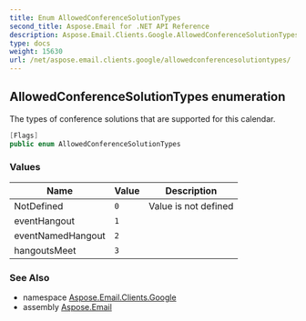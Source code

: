 ```yaml
---
title: Enum AllowedConferenceSolutionTypes
second_title: Aspose.Email for .NET API Reference
description: Aspose.Email.Clients.Google.AllowedConferenceSolutionTypes enum. The types of conference solutions that are supported for this calendar
type: docs
weight: 15630
url: /net/aspose.email.clients.google/allowedconferencesolutiontypes/
---
```

## AllowedConferenceSolutionTypes enumeration

The types of conference solutions that are supported for this calendar.

```csharp
[Flags]
public enum AllowedConferenceSolutionTypes
```

### Values

| Name | Value | Description |
| --- | --- | --- |
| NotDefined | `0` | Value is not defined |
| eventHangout | `1` |  |
| eventNamedHangout | `2` |  |
| hangoutsMeet | `3` |  |

### See Also

* namespace [Aspose.Email.Clients.Google](../../aspose.email.clients.google/)
* assembly [Aspose.Email](../../)


